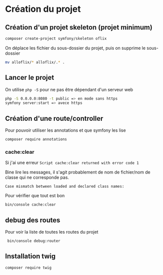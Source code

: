 # Création du projet

## Création d'un projet skeleton (projet minimum)

```bash
composer create-project symfony/skeleton oflix
```

On déplace les fichier du sous-dossier du projet, puis on supprime le sous-dossier

```bash
mv alloflix/* alloflix/.* .
```

## Lancer le projet

On utilise `php -S` pour ne pas être dépendant d'un serveur web

```bash
php -S 0.0.0.0:8080 -t public => en mode sans https
symfony server:start => avece https

```

## Création d'une route/controller

Pour pouvoir utiliser les annotations et que symfony les lise

```bash
composer require annotations
```

### cache:clear

Si j'ai une erreur `Script cache:clear returned with error code 1`

Bine lire les messages, il s'agit probablement de nom de fichier/nom de classe qui ne corresponde pas.

`Case mismatch between loaded and declared class names:`

Pour vérifier que tout est bon

```bash
bin/console cache:clear
```

## debug des routes

Pour voir la liste de toutes les routes du projet

```bash
 bin/console debug:router
```

## Installation twig

```bash
composer require twig
```